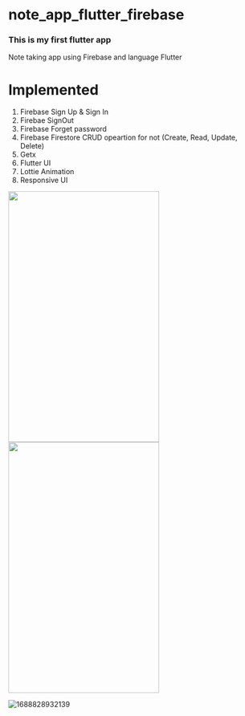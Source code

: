 # note_app_flutter_firebase
### This is my first flutter app

Note taking app using Firebase and language Flutter

# Implemented
1. Firebase Sign Up & Sign In
2. Firebae SignOut
3. Firebase Forget password
4. Firebase Firestore CRUD opeartion for not (Create, Read, Update, Delete)
5. Getx
6. Flutter UI
7. Lottie Animation
8. Responsive UI

<img src="https://user-images.githubusercontent.com/77191261/252006111-4f12d818-12b1-47aa-8942-59b60839126d.gif" width="300" height = "500">

<img src="https://user-images.githubusercontent.com/77191261/252006144-71f284cb-ca21-4612-9fd5-0d36686da49d.jpg" width="300" height = "500">


![1688828932139](https://github.com/Tarikul-Islam-Shykat/Note-Taking-App-Flutter-Firebase/assets/77191261/71f284cb-ca21-4612-9fd5-0d36686da49d)
